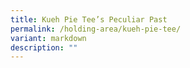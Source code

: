 ```yaml
---
title: Kueh Pie Tee’s Peculiar Past
permalink: /holding-area/kueh-pie-tee/
variant: markdown
description: ""
---
```

